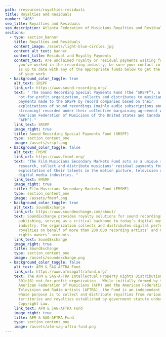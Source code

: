 ```yaml
---
path: /resources/royalties-residuals
title: Royalties and Residuals
number: "405"
seo_title: Royalties and Residuals
seo_description: Atlanta Federation of Musicians Royalties and Residuals
sections:
  - type: section_banner
    title: Royalties and Residuals
    content_image: /assets/light-blue-circles.jpg
    content_alt_text: banner
    content_title: Residual and Royalty Payments
    content_text: Are unclaimed royalty or residual payments waiting for you?  If
      you've worked in the recording industry, be sure your contact information
      is up to date with any of the appropriate funds below to get the most out
      of your work.
  - background_color_toggle: true
    alt_text: SRSPF
    link_url: https://www.sound-recording.org/
    text: " The Sound Recording Special Payments Fund (the “SRSPF”), a 501 c (6)
      not-for-profit organization, collects and distributes to musicians
      payments made to the SRSPF by record companies based on their
      exploitations of sound recordings (mainly audio subscriptions and
      streaming) recorded under their collective bargaining agreement with the
      American Federation of Musicians of the United States and Canada (the
      “AFM”)."
    link_text: SRSPF
    image_right: true
    title: Sound Recording Special Payments Fund (SRSPF)
    type: section_content_one
    image: /assets/srspf.png
  - background_color_toggle: false
    alt_text: FMSMF
    link_url: https://www.fmsmf.org/
    text: "The Film Musicians Secondary Markets Fund acts as a unique resource to
      research, collect and distribute musicians' residual payments for the
      exploitation of their talents in the motion picture, television and
      digital media industries. "
    link_text: FMSMF
    image_right: true
    title: Film Musicians Secondary Markets Fund (FMSMF)
    type: section_content_one
    image: /assets/fmsmf.png
  - background_color_toggle: true
    alt_text: SoundExchange
    link_url: https://www.soundexchange.com/about/
    text: SoundExchange provides royalty solutions for sound recordings and
      publishing, serving as a critical backbone to today’s digital music
      industry. The organization collects and distributes digital performance
      royalties on behalf of more than 200,000 recording artists’ and master
      rights owners’ accounts.
    link_text: SoundExchange
    image_right: true
    title: SoundExchange
    type: section_content_one
    image: /assets/soundexchange.png
  - background_color_toggle: false
    alt_text: AFM & SAG-AFTRA Fund
    link_url: https://www.afmsagaftrafund.org/
    text: The AFM & SAG-AFTRA Intellectual Property Rights Distribution Fund is a
      501c(6) not-for-profit organization . While initially formed by the
      American Federation of Musicians (AFM) and the American Federation of
      Television and Radio Artists (AFTRA), the Fund is an independent entity
      whose purpose is to collect and distribute royalties from various foreign
      territories and royalties established by government statute under U.S.
      Copyright Law.
    link_text: AFM & SAG-AFTRA Fund
    image_right: true
    title: AFM & SAG-AFTRA Fund
    type: section_content_one
    image: /assets/afm-sag-aftra-fund.png
---
```

